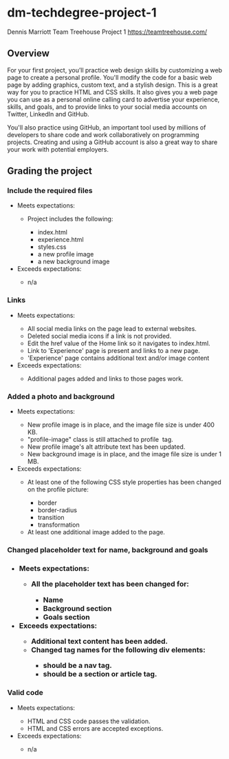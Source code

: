 # dm-techdegree-project-1
 Dennis Marriott
 Team Treehouse Project 1
 https://teamtreehouse.com/

<h2>Overview</h2>

For your first project, you’ll practice web design skills by customizing a web page to create a personal profile. You'll modify the code for a basic web page by adding graphics, custom text, and a stylish design. This is a great way for you to practice HTML and CSS skills. It also gives you a web page you can use as a personal online calling card to advertise your experience, skills, and goals, and to provide links to your social media accounts on Twitter, LinkedIn and GitHub.

You'll also practice using GitHub, an important tool used by millions of developers to share code and work collaboratively on programming projects. Creating and using a GitHub account is also a great way to share your work with potential employers.

<h2>Grading the project</h2>

<h3>Include the required files</h3>
<ul>
    <li>Meets expectations:</li>
        <ul>
            <li>Project includes the following:</li>
            <ul>
                <li>index.html</li>
                <li>experience.html</li>
                <li>styles.css</li>
                <li>a new profile image</li>
                <li>a new background image</li>
            </ul>
        </ul>
    <li>Exceeds expectations:</li>
        <ul>
            <li>n/a</li>
        </ul>
</ul>

<h3>Links</h3>
<ul>
    <li>Meets expectations:</li>
        <ul>
            <li>All social media links on the page lead to external websites.</li>
            <li>Deleted social media icons if a link is not provided.</li>
            <li>Edit the href value of the Home link so it navigates to index.html.</li>
            <li>Link to 'Experience' page is present and links to a new page.</li>
            <li>'Experience' page contains additional text and/or image content</li>
        </ul>
    <li>Exceeds expectations:</li>
        <ul>
            <li>Additional pages added and links to those pages work.</li>
        </ul>
</ul>

<h3>Added a photo and background</h3>
<ul>
    <li>Meets expectations:</li>
        <ul>
            <li>New profile image is in place, and the image file size is under 400 KB.</li>
            <li>"profile-image" class is still attached to profile <img> tag.</li>
            <li>New profile image's alt attribute text has been updated.</li>
            <li>New background image is in place, and the image file size is under 1 MB.</li>
        </ul>
    <li>Exceeds expectations:</li>
        <ul>
            <li>At least one of the following CSS style properties has been changed on the profile picture:</li>
            <ul>
                <li>border</li>
                <li>border-radius</li>
                <li>transition</li>
                <li>transformation</li>
            </ul>
            <li>At least one additional image added to the page.</li>
        </ul>
</ul>

<h3>Changed placeholder text for name, background and goals<h3>
<ul>
    <li>Meets expectations:</li>
        <ul>
            <li>All the placeholder text has been changed for:</li>
            <ul>
                <li>Name</li>
                <li>Background section</li>
                <li>Goals section</li>
            </ul>
        </ul>
    <li>Exceeds expectations:</li>
        <ul>
            <li>Additional text content has been added.</li>
            <li>Changed tag names for the following div elements:</li>
            <ul>
                <li><div class="main-nav"> should be a nav tag.</li>
                <li><div class="card"> should be a section or article tag.</li>
            </ul>
        </ul>
</ul>

<h3>Valid code</h3>
<ul>
    <li>Meets expectations:</li>
        <ul>
            <li>HTML and CSS code passes the validation.</li>
            <li>HTML and CSS errors are accepted exceptions.</li>
        </ul>
    <li>Exceeds expectations:</li>
        <ul>
            <li>n/a</li>
        </ul>
</ul>